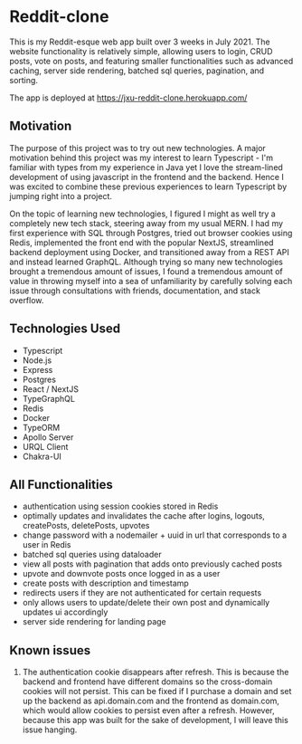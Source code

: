 # Reddit-clone
This is my Reddit-esque web app built over 3 weeks in July 2021. The website functionality is relatively simple, allowing users to login, CRUD posts, 
vote on posts, and featuring smaller functionalities such as advanced caching, server side rendering, batched sql queries, pagination, and sorting.

The app is deployed at https://jxu-reddit-clone.herokuapp.com/

## Motivation
The purpose of this project was to try out new technologies. A major motivation behind this project was my interest to learn Typescript - I'm familiar with 
types from my experience in Java yet I love the stream-lined development of using javascript in the frontend and the backend. Hence I was excited to combine these 
previous experiences to learn Typescript by jumping right into a project. 

On the topic of learning new technologies, I figured I might as well try a completely new tech stack, steering away from my usual MERN. I had my first experience 
with SQL through Postgres, tried out browser cookies using Redis, implemented the front end with the popular NextJS, streamlined backend deployment using Docker, 
and transitioned away from a REST API and instead 
learned GraphQL. Although trying so many new technologies brought a tremendous amount of issues, I found a tremendous amount of value in throwing myself into a 
sea of unfamiliarity by carefully solving each issue through consultations with friends, documentation, and stack overflow.

## Technologies Used
* Typescript
* Node.js
* Express
* Postgres
* React / NextJS
* TypeGraphQL
* Redis
* Docker
* TypeORM
* Apollo Server
* URQL Client
* Chakra-UI

## All Functionalities
- authentication using session cookies stored in Redis
- optimally updates and invalidates the cache after logins, logouts, createPosts, deletePosts, upvotes
- change password with a nodemailer + uuid in url that corresponds to a user in Redis
- batched sql queries using dataloader
- view all posts with pagination that adds onto previously cached posts
- upvote and downvote posts once logged in as a user
- create posts with description and timestamp
- redirects users if they are not authenticated for certain requests
- only allows users to update/delete their own post and dynamically updates ui accordingly
- server side rendering for landing page

## Known issues
1. The authentication cookie disappears after refresh. This is because the backend and frontend have different domains so the cross-domain cookies will not persist. 
This can be fixed if I purchase a domain and set up the backend as api.domain.com and the frontend as domain.com, which would allow cookies to persist even after 
a refresh. However, because this app was built for the sake of development, I will leave this issue hanging.
